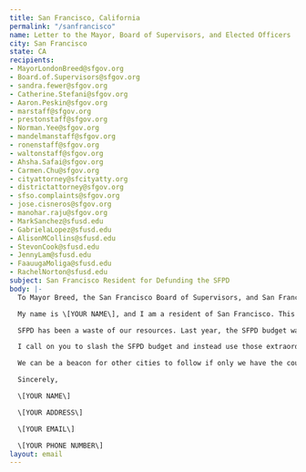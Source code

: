 ```yaml
---
title: San Francisco, California
permalink: "/sanfrancisco"
name: Letter to the Mayor, Board of Supervisors, and Elected Officers
city: San Francisco
state: CA
recipients:
- MayorLondonBreed@sfgov.org
- Board.of.Supervisors@sfgov.org
- sandra.fewer@sfgov.org
- Catherine.Stefani@sfgov.org
- Aaron.Peskin@sfgov.org
- marstaff@sfgov.org
- prestonstaff@sfgov.org
- Norman.Yee@sfgov.org
- mandelmanstaff@sfgov.org
- ronenstaff@sfgov.org
- waltonstaff@sfgov.org
- Ahsha.Safai@sfgov.org
- Carmen.Chu@sfgov.org
- cityattorney@sfcityatty.org
- districtattorney@sfgov.org
- sfso.complaints@sfgov.org
- jose.cisneros@sfgov.org
- manohar.raju@sfgov.org
- MarkSanchez@sfusd.edu
- GabrielaLopez@sfusd.edu
- AlisonMCollins@sfusd.edu
- StevonCook@sfusd.edu
- JennyLam@sfusd.edu
- FaauugaMoliga@sfusd.edu
- RachelNorton@sfusd.edu
subject: San Francisco Resident for Defunding the SFPD
body: |-
  To Mayor Breed, the San Francisco Board of Supervisors, and San Francisco Elected Officers

  My name is \[YOUR NAME\], and I am a resident of San Francisco. This past week, our nation has been gripped by protests calling for rapid and meaningful change with regard to police behavior, an end to racism and anti-blackness, and immediate reform in how black people are treated in America. Our city has been at the forefront of much of this action. Accordingly, it has come to my attention that the budget for 2021 is being decided as these protests continue.

  SFPD has been a waste of our resources. Last year, the SFPD budget was $611,701,869, the majority of which comes from the San Francisco general fund. While we've been spending extraordinary amounts on policing, we have not seen improvements to safety, homelessness, mental health, or affordability in our city. Instead, we see wasteful and harmful actions of our police.

  I call on you to slash the SFPD budget and instead use those extraordinary resources towards solving homelessness, which is felt most by our black neighbors and veterans. We implore you to give every member of our community experiencing homelessness a place to call home and the treatment they need.

  We can be a beacon for other cities to follow if only we have the courage to change.

  Sincerely,

  \[YOUR NAME\]

  \[YOUR ADDRESS\]

  \[YOUR EMAIL\]

  \[YOUR PHONE NUMBER\]
layout: email
---
```


